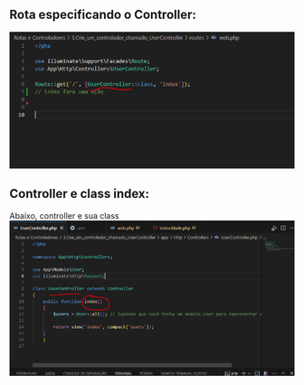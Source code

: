 <h2>Rota especificando o Controller: </h2>
<img src="https://raw.githubusercontent.com/KauanSundays/Laravel-level-basic/master/Rotas%20e%20Controladores/3.Crie_um_controlador_chamado_UserController/public/print1.PNG" width=700px>

<h2>Controller e class index: </h2>
Abaixo, controller e sua class
<img src="https://raw.githubusercontent.com/KauanSundays/Laravel-level-basic/master/Rotas%20e%20Controladores/3.Crie_um_controlador_chamado_UserController/public/print2.PNG" width=700px>
